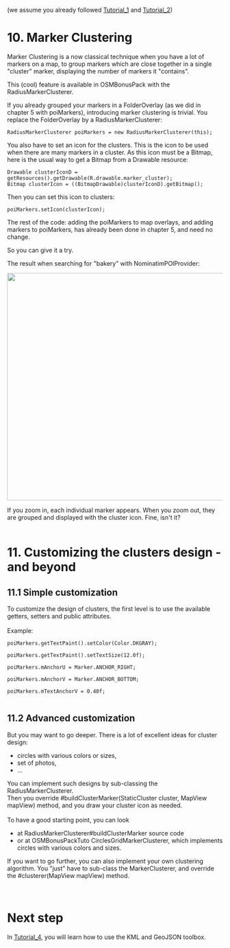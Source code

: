 (we assume you already followed [Tutorial\_1](Tutorial_1.md) and [Tutorial\_2](Tutorial_2.md))

# 10. Marker Clustering #

Marker Clustering is a now classical technique when you have a lot of markers on a map, to group markers which are close together in a single "cluster" marker, displaying the number of markers it "contains".

This (cool) feature is available in OSMBonusPack with the RadiusMarkerClusterer.

If you already grouped your markers in a FolderOverlay (as we did in chapter 5 with poiMarkers), introducing marker clustering is trivial.
You replace the FolderOverlay by a RadiusMarkerClusterer:
```
RadiusMarkerClusterer poiMarkers = new RadiusMarkerClusterer(this);
```

You also have to set an icon for the clusters. This is the icon to be used when there are many markers in a cluster.
As this icon must be a Bitmap, here is the usual way to get a Bitmap from a Drawable resource:
```
Drawable clusterIconD = getResources().getDrawable(R.drawable.marker_cluster);
Bitmap clusterIcon = ((BitmapDrawable)clusterIconD).getBitmap();
```

Then you can set this icon to clusters:
```
poiMarkers.setIcon(clusterIcon);
```

The rest of the code: adding the poiMarkers to map overlays, and adding markers to poiMarkers, has already been done in chapter 5, and need no change.

So you can give it a try.

The result when searching for "bakery" with NominatimPOIProvider:

<img src='http://osmbonuspack.googlecode.com/svn/BonusPackDownloads/img/tuto_clustering.png' height='530'>

If you zoom in, each individual marker appears. When you zoom out, they are grouped and displayed with the cluster icon. Fine, isn't it?<br>
<br>
<h1>11. Customizing the clusters design - and beyond</h1>

<h2>11.1 Simple customization</h2>
To customize the design of clusters, the first level is to use the available getters, setters and public attributes.<br>
<br>
Example:<br>
<pre><code>poiMarkers.getTextPaint().setColor(Color.DKGRAY);<br>
poiMarkers.getTextPaint().setTextSize(12.0f);<br>
poiMarkers.mAnchorU = Marker.ANCHOR_RIGHT;<br>
poiMarkers.mAnchorV = Marker.ANCHOR_BOTTOM;<br>
poiMarkers.mTextAnchorV = 0.40f;<br>
</code></pre>

<h2>11.2 Advanced customization</h2>
But you may want to go deeper. There is a lot of excellent ideas for cluster design:<br>
<ul><li>circles with various colors or sizes,<br>
</li><li>set of photos,<br>
</li><li>...</li></ul>

You can implement such designs by sub-classing the RadiusMarkerClusterer.<br>
Then you override #buildClusterMarker(StaticCluster cluster, MapView mapView) method, and you draw your cluster icon as needed.<br>
<br>
To have a good starting point, you can look<br>
<ul><li>at RadiusMarkerClusterer#buildClusterMarker source code<br>
</li><li>or at OSMBonusPackTuto CirclesGridMarkerClusterer, which implements circles with various colors and sizes.</li></ul>

If you want to go further, you can also implement your own clustering algorithm. You "just" have to sub-class the MarkerClusterer, and override the #clusterer(MapView mapView) method.<br>
<br>
<br>
<h1>Next step</h1>
In <a href='Tutorial_4.md'>Tutorial_4</a>, you will learn how to use the KML and GeoJSON toolbox.
